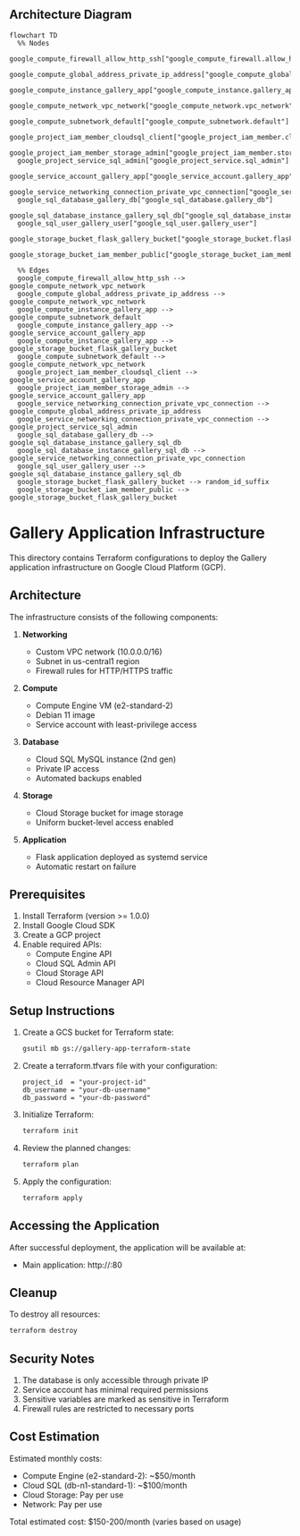 ## Architecture Diagram
```mermaid
flowchart TD
  %% Nodes
  google_compute_firewall_allow_http_ssh["google_compute_firewall.allow_http_ssh"]
  google_compute_global_address_private_ip_address["google_compute_global_address.private_ip_address"]
  google_compute_instance_gallery_app["google_compute_instance.gallery_app"]
  google_compute_network_vpc_network["google_compute_network.vpc_network"]
  google_compute_subnetwork_default["google_compute_subnetwork.default"]
  google_project_iam_member_cloudsql_client["google_project_iam_member.cloudsql_client"]
  google_project_iam_member_storage_admin["google_project_iam_member.storage_admin"]
  google_project_service_sql_admin["google_project_service.sql_admin"]
  google_service_account_gallery_app["google_service_account.gallery_app"]
  google_service_networking_connection_private_vpc_connection["google_service_networking_connection.private_vpc_connection"]
  google_sql_database_gallery_db["google_sql_database.gallery_db"]
  google_sql_database_instance_gallery_sql_db["google_sql_database_instance.gallery_sql_db"]
  google_sql_user_gallery_user["google_sql_user.gallery_user"]
  google_storage_bucket_flask_gallery_bucket["google_storage_bucket.flask_gallery_bucket"]
  google_storage_bucket_iam_member_public["google_storage_bucket_iam_member.public"]

  %% Edges
  google_compute_firewall_allow_http_ssh --> google_compute_network_vpc_network
  google_compute_global_address_private_ip_address --> google_compute_network_vpc_network
  google_compute_instance_gallery_app --> google_compute_subnetwork_default
  google_compute_instance_gallery_app --> google_service_account_gallery_app
  google_compute_instance_gallery_app --> google_storage_bucket_flask_gallery_bucket
  google_compute_subnetwork_default --> google_compute_network_vpc_network
  google_project_iam_member_cloudsql_client --> google_service_account_gallery_app
  google_project_iam_member_storage_admin --> google_service_account_gallery_app
  google_service_networking_connection_private_vpc_connection --> google_compute_global_address_private_ip_address
  google_service_networking_connection_private_vpc_connection --> google_project_service_sql_admin
  google_sql_database_gallery_db --> google_sql_database_instance_gallery_sql_db
  google_sql_database_instance_gallery_sql_db --> google_service_networking_connection_private_vpc_connection
  google_sql_user_gallery_user --> google_sql_database_instance_gallery_sql_db
  google_storage_bucket_flask_gallery_bucket --> random_id_suffix
  google_storage_bucket_iam_member_public --> google_storage_bucket_flask_gallery_bucket
```

# Gallery Application Infrastructure

This directory contains Terraform configurations to deploy the Gallery application infrastructure on Google Cloud Platform (GCP).

## Architecture

The infrastructure consists of the following components:

1. **Networking**
   - Custom VPC network (10.0.0.0/16)
   - Subnet in us-central1 region
   - Firewall rules for HTTP/HTTPS traffic

2. **Compute**
   - Compute Engine VM (e2-standard-2)
   - Debian 11 image
   - Service account with least-privilege access

3. **Database**
   - Cloud SQL MySQL instance (2nd gen)
   - Private IP access
   - Automated backups enabled

4. **Storage**
   - Cloud Storage bucket for image storage
   - Uniform bucket-level access enabled

5. **Application**
   - Flask application deployed as systemd service
   - Automatic restart on failure

## Prerequisites

1. Install Terraform (version >= 1.0.0)
2. Install Google Cloud SDK
3. Create a GCP project
4. Enable required APIs:
   - Compute Engine API
   - Cloud SQL Admin API
   - Cloud Storage API
   - Cloud Resource Manager API

## Setup Instructions

1. Create a GCS bucket for Terraform state:
   ```bash
   gsutil mb gs://gallery-app-terraform-state
   ```

2. Create a terraform.tfvars file with your configuration:
   ```hcl
   project_id  = "your-project-id"
   db_username = "your-db-username"
   db_password = "your-db-password"
   ```

3. Initialize Terraform:
   ```bash
   terraform init
   ```

4. Review the planned changes:
   ```bash
   terraform plan
   ```

5. Apply the configuration:
   ```bash
   terraform apply
   ```

## Accessing the Application

After successful deployment, the application will be available at:
- Main application: http://<VM-IP>:80

## Cleanup

To destroy all resources:
```bash
terraform destroy
```

## Security Notes

1. The database is only accessible through private IP
2. Service account has minimal required permissions
3. Sensitive variables are marked as sensitive in Terraform
4. Firewall rules are restricted to necessary ports

## Cost Estimation

Estimated monthly costs:
- Compute Engine (e2-standard-2): ~$50/month
- Cloud SQL (db-n1-standard-1): ~$100/month
- Cloud Storage: Pay per use
- Network: Pay per use

Total estimated cost: $150-200/month (varies based on usage) 
